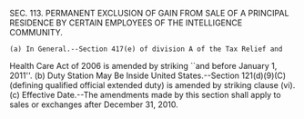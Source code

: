 SEC. 113. PERMANENT EXCLUSION OF GAIN FROM SALE OF A PRINCIPAL RESIDENCE BY CERTAIN EMPLOYEES OF THE INTELLIGENCE COMMUNITY.

    (a) In General.--Section 417(e) of division A of the Tax Relief and
Health Care Act of 2006 is amended by striking ``and before January 1,
2011''.
    (b) Duty Station May Be Inside United States.--Section 121(d)(9)(C)
(defining qualified official extended duty) is amended by striking
clause (vi).
    (c) Effective Date.--The amendments made by this section shall
apply to sales or exchanges after December 31, 2010.
